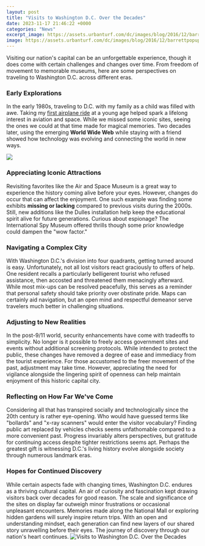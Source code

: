 ```yaml
---
layout: post
title: "Visits to Washington D.C. Over the Decades"
date: 2023-11-17 21:46:22 +0000
categories: "News"
excerpt_image: https://assets.urbanturf.com/dc/images/blog/2016/12/barrettpopup550.jpg
image: https://assets.urbanturf.com/dc/images/blog/2016/12/barrettpopup550.jpg
---
```


Visiting our nation's capital can be an unforgettable experience, though it does come with certain challenges and changes over time. From freedom of movement to memorable museums, here are some perspectives on traveling to Washington D.C. across different eras.
### Early Explorations 
In the early 1980s, traveling to D.C. with my family as a child was filled with awe. Taking my [first airplane ride](https://ustoday.github.io/2024-01-07-un-s-xe9jour-de-r-xeave-xe0-belize/) at a young age helped spark a lifelong interest in aviation and space. While we missed some iconic sites, seeing the ones we could at that time made for magical memories. Two decades later, using the emerging **World Wide Web** while staying with a friend showed how technology was evolving and connecting the world in new ways. 

![](https://www.oneroadatatime.com/wp-content/uploads/2021/03/IMG_20180903_121243_2.jpg)
### Appreciating Iconic Attractions
Revisiting favorites like the Air and Space Museum is a great way to experience the history coming alive before your eyes. However, changes do occur that can affect the enjoyment. One such example was finding some exhibits **missing or lacking** compared to previous visits during the 2000s. Still, new additions like the Dulles installation help keep the educational spirit alive for future generations. Curious about espionage? The International Spy Museum offered thrills though some prior knowledge could dampen the "wow factor."
### Navigating a Complex City
With Washington D.C.'s division into four quadrants, getting turned around is easy. Unfortunately, not all lost visitors react graciously to offers of help. One resident recalls a particularly belligerent tourist who refused assistance, then accosted and threatened them menacingly afterward. While most mix-ups can be resolved peacefully, this serves as a reminder that personal safety should take priority over obstinate pride. Maps can certainly aid navigation, but an open mind and respectful demeanor serve travelers much better in challenging situations.   
### Adjusting to New Realities 
In the post-9/11 world, security enhancements have come with tradeoffs to simplicity. No longer is it possible to freely access government sites and events without additional screening protocols. While intended to protect the public, these changes have removed a degree of ease and immediacy from the tourist experience. For those accustomed to the freer movement of the past, adjustment may take time. However, appreciating the need for vigilance alongside the lingering spirit of openness can help maintain enjoyment of this historic capital city.
### Reflecting on How Far We've Come  
Considering all that has transpired socially and technologically since the 20th century is rather eye-opening. Who would have guessed terms like "bollards" and "x-ray scanners" would enter the visitor vocabulary? Finding public art replaced by vehicles checks seems unfathomable compared to a more convenient past. Progress invariably alters perspectives, but gratitude for continuing access despite tighter restrictions seems apt. Perhaps the greatest gift is witnessing D.C.'s living history evolve alongside society through numerous landmark eras.
### Hopes for Continued Discovery
While certain aspects fade with changing times, Washington D.C. endures as a thriving cultural capital. An air of curiosity and fascination kept drawing visitors back over decades for good reason. The scale and significance of the sites on display far outweigh minor frustrations or occasional unpleasant encounters. Memories made along the National Mall or exploring hidden gardens will surely inspire return trips. With an open and understanding mindset, each generation can find new layers of our shared story unravelling before their eyes. The journey of discovery through our nation's heart continues.
![Visits to Washington D.C. Over the Decades](https://assets.urbanturf.com/dc/images/blog/2016/12/barrettpopup550.jpg)
